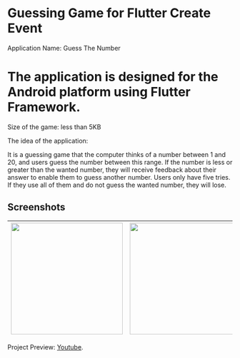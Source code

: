 # Guessing Game for Flutter Create Event

Application Name: Guess The Number

# The application is designed for the Android platform using Flutter Framework.

Size of the game: less than 5KB

The idea of the application:

It is a guessing game that the computer thinks of a number between 1 and 20, and users guess the number between this range. If the number is less or greater than the wanted number, they will receive feedback about their answer to enable them to guess another number. Users only have five tries. If they use all of them and do not guess the wanted number, they will lose.

## Screenshots
| <img src="https://i.imgur.com/qFZSb3V.png" width="250">  | <img src="https://i.imgur.com/xVC6uJX.png" width="250">  | 
| ------------- | ------------- |

Project Preview: [Youtube](https://youtu.be/2UP5tO6bLiY).
